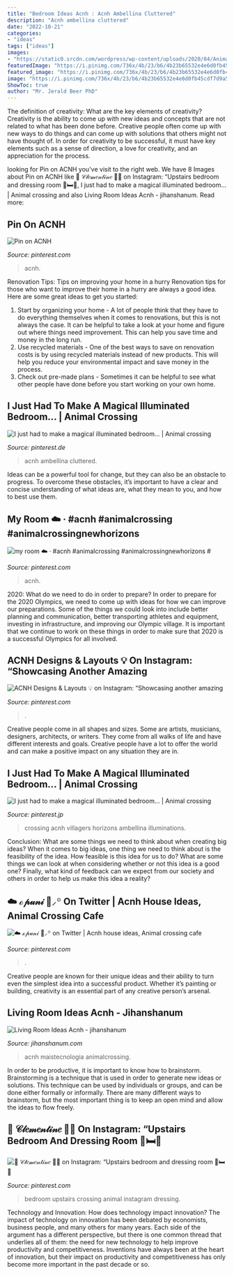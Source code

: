 ```yaml
---
title: "Bedroom Ideas Acnh : Acnh Ambellina Cluttered"
description: "Acnh ambellina cluttered"
date: "2022-10-21"
categories:
- "ideas"
tags: ["ideas"]
images:
- "https://static0.srcdn.com/wordpress/wp-content/uploads/2020/04/Animal-Crossing-New-Horizons-Best-Room-House-Design-Examples.jpg"
featuredImage: "https://i.pinimg.com/736x/4b/23/b6/4b23b65532e4e6d0fb45cdf7d9a5eab3.jpg"
featured_image: "https://i.pinimg.com/736x/4b/23/b6/4b23b65532e4e6d0fb45cdf7d9a5eab3.jpg"
image: "https://i.pinimg.com/736x/4b/23/b6/4b23b65532e4e6d0fb45cdf7d9a5eab3.jpg"
ShowToc: true
author: "Mr. Jerald Beer PhD"
---
```



The definition of creativity: What are the key elements of creativity?
Creativity is the ability to come up with new ideas and concepts that are not related to what has been done before. Creative people often come up with new ways to do things and can come up with solutions that others might not have thought of. In order for creativity to be successful, it must have key elements such as a sense of direction, a love for creativity, and an appreciation for the process.

	

		
looking for Pin on ACNH you've visit to the right web. We have 8 Images about Pin on ACNH like 👒 𝒞𝓁𝑒𝓂𝑒𝓃𝓉𝒾𝓃𝑒 🧺🧸 on Instagram: “Upstairs bedroom and dressing room 🧸🛏🚪, I just had to make a magical illuminated bedroom... | Animal crossing and also Living Room Ideas Acnh - jihanshanum. Read more:
		
    
## Pin On ACNH

<img loading=lazy src="https://i.pinimg.com/736x/b4/f7/94/b4f794d362fdfe8430467eaefc8d9b77.jpg" onerror="this.onerror=null;this.src='https://tse4.mm.bing.net/th?id=OIP.wDR-22ub8LSJ8Cb_a1S15AHaEK&amp;pid=15.1';" alt="Pin on ACNH">

_Source: pinterest.com_

>acnh. 

	

Renovation Tips: Tips on improving your home in a hurry
Renovation tips for those who want to improve their home in a hurry are always a good idea. Here are some great ideas to get you started: 
 1. Start by organizing your home - A lot of people think that they have to do everything themselves when it comes to renovations, but this is not always the case. It can be helpful to take a look at your home and figure out where things need improvement. This can help you save time and money in the long run. 
2. Use recycled materials - One of the best ways to save on renovation costs is by using recycled materials instead of new products. This will help you reduce your environmental impact and save money in the process. 
3. Check out pre-made plans - Sometimes it can be helpful to see what other people have done before you start working on your own home.

    
## I Just Had To Make A Magical Illuminated Bedroom... | Animal Crossing

<img loading=lazy src="https://i.pinimg.com/originals/c0/ca/48/c0ca483aefdcc1ae9fdfb8e8affc0b8c.jpg" onerror="this.onerror=null;this.src='https://tse1.mm.bing.net/th?id=OIP.H1FvtvQC7l3aci9ycU0gtgHaE8&amp;pid=15.1';" alt="I just had to make a magical illuminated bedroom... | Animal crossing">

_Source: pinterest.de_

>acnh ambellina cluttered. 

	

Ideas can be a powerful tool for change, but they can also be an obstacle to progress. To overcome these obstacles, it’s important to have a clear and concise understanding of what ideas are, what they mean to you, and how to best use them.

    
## My Room ☁️ ‧ #acnh #animalcrossing #animalcrossingnewhorizons #

<img loading=lazy src="https://i.pinimg.com/736x/92/79/b6/9279b66b70820e9983b30618408b2ca3.jpg" onerror="this.onerror=null;this.src='https://tse1.mm.bing.net/th?id=OIP.vfXHlr17ZcMQhvNrB6F0vwHaEK&amp;pid=15.1';" alt="my room ☁️ ‧ #acnh #animalcrossing #animalcrossingnewhorizons #">

_Source: pinterest.com_

>acnh. 

	

2020: What do we need to do in order to prepare?
In order to prepare for the 2020 Olympics, we need to come up with ideas for how we can improve our preparations. Some of the things we could look into include better planning and communication, better transporting athletes and equipment, investing in infrastructure, and improving our Olympic village. It is important that we continue to work on these things in order to make sure that 2020 is a successful Olympics for all involved.

    
## ACNH Designs &amp; Layouts 💡 On Instagram: “Showcasing Another Amazing

<img loading=lazy src="https://i.pinimg.com/736x/4b/23/b6/4b23b65532e4e6d0fb45cdf7d9a5eab3.jpg" onerror="this.onerror=null;this.src='https://tse3.mm.bing.net/th?id=OIP.pnleXJTSXQkBhD9b64WYqgHaEI&amp;pid=15.1';" alt="ACNH Designs &amp; Layouts 💡 on Instagram: “Showcasing another amazing">

_Source: pinterest.com_

>. 

	

Creative people come in all shapes and sizes. Some are artists, musicians, designers, architects, or writers. They come from all walks of life and have different interests and goals. Creative people have a lot to offer the world and can make a positive impact on any situation they are in.

    
## I Just Had To Make A Magical Illuminated Bedroom... | Animal Crossing

<img loading=lazy src="https://i.pinimg.com/736x/2f/39/04/2f39043cecebd0fc230a120024244437.jpg" onerror="this.onerror=null;this.src='https://tse1.mm.bing.net/th?id=OIP.GNn6uTL8U-VZhL-UKJxvtgHaEm&amp;pid=15.1';" alt="I just had to make a magical illuminated bedroom... | Animal crossing">

_Source: pinterest.jp_

>crossing acnh villagers horizons ambellina illuminations. 

	

Conclusion: What are some things we need to think about when creating big ideas?
When it comes to big ideas, one thing we need to think about is the feasibility of the idea. How feasible is this idea for us to do? What are some things we can look at when considering whether or not this idea is a good one? Finally, what kind of feedback can we expect from our society and others in order to help us make this idea a reality?

    
## ☁️ ℴ𝓅𝓊𝓃𝒾 🧸⸝꙳ On Twitter | Acnh House Ideas, Animal Crossing Cafe

<img loading=lazy src="https://i.pinimg.com/originals/48/5a/ef/485aefde7b4551992df202f8d177c917.jpg" onerror="this.onerror=null;this.src='https://tse1.mm.bing.net/th?id=OIP.Ct9D4cAtlqUfFGmgX7Lu-AHaEK&amp;pid=15.1';" alt="☁️ ℴ𝓅𝓊𝓃𝒾 🧸⸝꙳ on Twitter | Acnh house ideas, Animal crossing cafe">

_Source: pinterest.com_

>. 

	

Creative people are known for their unique ideas and their ability to turn even the simplest idea into a successful product. Whether it’s painting or building, creativity is an essential part of any creative person’s arsenal.

    
## Living Room Ideas Acnh - Jihanshanum

<img loading=lazy src="https://static0.srcdn.com/wordpress/wp-content/uploads/2020/04/Animal-Crossing-New-Horizons-Best-Room-House-Design-Examples.jpg" onerror="this.onerror=null;this.src='https://tse3.mm.bing.net/th?id=OIP.ueXb1HHBMSzwIPViqeuSOwHaDt&amp;pid=15.1';" alt="Living Room Ideas Acnh - jihanshanum">

_Source: jihanshanum.com_

>acnh maistecnologia animalcrossing. 

	

In order to be productive, it is important to know how to brainstorm. Brainstorming is a technique that is used in order to generate new ideas or solutions. This technique can be used by individuals or groups, and can be done either formally or informally. There are many different ways to brainstorm, but the most important thing is to keep an open mind and allow the ideas to flow freely.

    
## 👒 𝒞𝓁𝑒𝓂𝑒𝓃𝓉𝒾𝓃𝑒 🧺🧸 On Instagram: “Upstairs Bedroom And Dressing Room 🧸🛏🚪

<img loading=lazy src="https://i.pinimg.com/originals/d4/da/d8/d4dad82ca02ea16f68b26a2dbea28fac.jpg" onerror="this.onerror=null;this.src='https://tse4.mm.bing.net/th?id=OIP.s_RfIch07n-7a9bqAQcpgAHaHa&amp;pid=15.1';" alt="👒 𝒞𝓁𝑒𝓂𝑒𝓃𝓉𝒾𝓃𝑒 🧺🧸 on Instagram: “Upstairs bedroom and dressing room 🧸🛏🚪">

_Source: pinterest.com_

>bedroom upstairs crossing animal instagram dressing. 

	

Technology and Innovation: How does technology impact innovation?
The impact of technology on innovation has been debated by economists, business people, and many others for many years. Each side of the argument has a different perspective, but there is one common thread that underlies all of them: the need for new technology to help improve productivity and competitiveness. Inventions have always been at the heart of innovation, but their impact on productivity and competitiveness has only become more important in the past decade or so.

